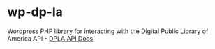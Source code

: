 # wp-dp-la
Wordpress PHP library for interacting with the Digital Public Library of America API - [DPLA API Docs](https://dp.la/info/developers/codex/)
